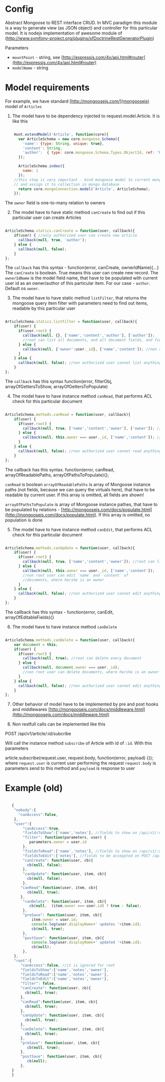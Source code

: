 Config
==============================

Abstract Mongoose to REST interface CRUD. In MVC paradigm  this module is a way
to generate view (as JSON object) and controller for this particular model.
It is nodejs implementation of awesome module of (http://www.symfony-project.org/plugins/sfDoctrineRestGeneratorPlugin)

Parameters

-  `mountPoint` - string, see [http://expressjs.com/4x/api.html#router](http://expressjs.com/4x/api.html#router)
-  `modelName` - string


Model requirements
==============================

For example, we have standard [http://mongoosejs.com/](mongoosejs) model of `Articles`


1) The model have to be dependency injected to request.model.Article. It is like this

```javascript

    Hunt.extendModel('Article', function(core){
      var ArticleSchema = new core.mongoose.Schema({
        'name': {type: String, unique: true},
        'content': String,
        'author':  { type: core.mongoose.Schema.Types.ObjectId, ref: 'User' }
      });

      ArticleSchema.index({
        name: 1
      });
    //this step is very important - bind mongoose model to current mongo database connection
    // and assign it to collection in mongo database
      return core.mongoConnection.model('Article', ArticleSchema);
    });

```
The `owner` field is one-to-many relation to owners

2) The model have to have static method `canCreate` to find out if this particular user can create Articles

```javascript

ArticleSchema.statics.canCreate = function(user, callback){
    if(user) { //only authorized user can create new article
      callback(null, true, 'author');
    } else {
      callback(null, false);
    }
};

```

The `callback` has this syntax - function(error, canCreate, ownerIdName){...}
The `canCreate` is boolean. True means this user can create new record.
The `ownerIdName` is the model field name, that have to be populated with current
user id as an owner/author of this particular item. For our case - `author`. Default os `owner`.

3) The model have to have static method `listFilter`, that returns the mongoose query item
 filter with parameters need to find out items, readable by this particular user

```javascript

ArticleSchema.statics.listFilter = function(user, callback){
    if(user) {
      if(user.root) {
        callback(null, {}, ['name','content','author'], ['author']);
        //root can list all documents, and all document fields, and field of author is populated
      } else {
        callback(null, {'owner':user._id}, ['name','content']); //non root user can see documents, where he/she is an owner
      }
    } else {
      callback(null, false); //non authorized user cannot list anything!
    }
};

```

The `callback` has this syntax function(error, filterObj, arrayOfGettersToShow, arrayOfGettersToPopulate)

4) The model have to have instance method `canRead`, that performs ACL check for this particular document

```javascript

ArticleSchema.methods.canRead = function(user, callback){
    if(user) {
      if(user.root) {
        callback(null, true, ['name','content','owner'], ['owner']); //root can list all fields, with populating author
      } else {
        callback(null, this.owner === user._id, ['name','content']); //non root user can see documents, where he/she is an owner
      }
    } else {
      callback(null, false); //non authorized user cannot read anything!
    }
};

```

The callback has this syntax.
function(error, canRead, arrayOfReadablePaths, arrayOfPathsToPopulate){};

`canRead` is boolean
`arrayOfReadablePaths` is array of Mongoose instance paths (not fields, because we can query the virtuals here),
that have to be readable by current user. If this array is omitted, all fields are shown!

`arrayOfPathsToPopulate` is array of Mongoose instance pathes, that have to be populated by relations -
[http://mongoosejs.com/docs/populate.html](http://mongoosejs.com/docs/populate.html).
If this array is omitted, no population is done


5) The model have to have instance method `canEdit`, that performs ACL check for this particular document

```javascript

ArticleSchema.methods.canUpdate = function(user, callback){
    if(user) {
      if(user.root) {
        callback(null, true, ['name','content','owner']); //root can list all documents and all document fields, with populating author
      } else {
        callback(null, this.owner === user._id, ['name','content']);
        //non root user can edit `name` and `content` of
        //documents, where he/she is an owner
      }
    } else {
      callback(null, false); //non authorized user cannot edit anything!
    }
};

```

The callback has this syntax - function(error, canEdit, arrayOfEditableFields){}

6) The model have to have instance method `canDelete`

```javascript

ArticleSchema.methods.canDelete = function(user, callback){
    var document = this;
    if(user) {
      if(user.root) {
        callback(null, true); //root can delete every document
      } else {
        callback(null, document.owner === user._id);
        //non root user can delete documents, where he/she is an owner
      }
    } else {
      callback(null, false); //non authorized user cannot edit anything!
    }
};

```

7) Other behavior of model have to be implemented by pre and post hooks and middlewares
[http://mongoosejs.com/docs/middleware.html](http://mongoosejs.com/docs/middleware.html)

8) Non restfull calls can be implemented like this

POST /api/v1/article/:id/subcribe

Will call the instance method `subscribe` of Article with id of `:id`.
With this parameters

article.subscribe(request.user, request.body, function(error, payload) {});
where
`request.user` is current user performing the request
`request.body` is parameters send to this method
and `payload` is response to user


Example (old)
==============================

```javascript

   {
    "nobody":{
      "canAccess":false,
    },
    "user":{
        "canAccess":true,
        "fieldsToShow":['name','notes'], //fields to show on /api/v1/:modelName
        "filter": function(parameters, user) {
           parameters.owner = user.id
        },
        "fieldsToRead":['name','notes'], //fields to show on /api/v1/:modelName/:id
        "fieldsToEdit":['notes'], //fields to be acceppted on POST /api/v1/:modelName or PUT /api/v1/:modelName/:id
        "canCreate": function(user, cb){
          cb(null, false);
        },
        "canUpdate": function(user, item, cb){
          cb(null, false);
        },
       "canRead":function(user, item, cb){
          cb(null, true);
       },
        "canDelete": function(user, item, cb){
           cb(null,  (item.owner === user.id) ? true : false);
        },
        "preSave": function(user, item, cb){
            item.owner = user.id;
            console.log(user.displayName+' updates '+item.id);
            cb(null, true);
        },
        "postSave": function(user, item, cb){
            console.log(user.displayName+' updated '+item.id);
            cb(null);
        },
    },
    "root":{
       "canAccess":false, //it is ignored for root
       "fieldsToShow":['name','notes','owner'],
       "fieldsToRead":['name','notes','owner'],
       "fieldsToEdit":['name','notes','owner'],
       "filter": false,
       "canCreate": function(user, cb){
         cb(null, true);
       },
       "canRead":function(user, item, cb){
         cb(null, true);
       },
       "canUpdate": function(user, item, cb){
         cb(null, true);
       },
       "canDelete": function(user, item, cb){
         cb(null, true);
       },
       "preSave": function(user, item, cb){
          cb(null, true);
       },
       "postSave": function(user, item, cb){
          cb(null);
       },
   }
   }


```
